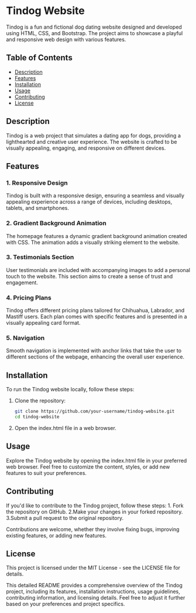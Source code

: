 # Tindog Website

Tindog is a fun and fictional dog dating website designed and developed using HTML, CSS, and Bootstrap. The project aims to showcase a playful and responsive web design with various features.

## Table of Contents

- [Description](#description)
- [Features](#features)
- [Installation](#installation)
- [Usage](#usage)
- [Contributing](#contributing)
- [License](#license)

## Description

Tindog is a web project that simulates a dating app for dogs, providing a lighthearted and creative user experience. The website is crafted to be visually appealing, engaging, and responsive on different devices.

## Features

### 1. Responsive Design

Tindog is built with a responsive design, ensuring a seamless and visually appealing experience across a range of devices, including desktops, tablets, and smartphones.

### 2. Gradient Background Animation

The homepage features a dynamic gradient background animation created with CSS. The animation adds a visually striking element to the website.

### 3. Testimonials Section

User testimonials are included with accompanying images to add a personal touch to the website. This section aims to create a sense of trust and engagement.

### 4. Pricing Plans

Tindog offers different pricing plans tailored for Chihuahua, Labrador, and Mastiff users. Each plan comes with specific features and is presented in a visually appealing card format.

### 5. Navigation

Smooth navigation is implemented with anchor links that take the user to different sections of the webpage, enhancing the overall user experience.

## Installation

To run the Tindog website locally, follow these steps:

1. Clone the repository:

   ```bash
   git clone https://github.com/your-username/tindog-website.git
   cd tindog-website

1. Open the index.html file in a web browser.

<h2>Usage</h2>
Explore the Tindog website by opening the index.html file in your preferred web browser. Feel free to customize the content, styles, or add new features to suit your preferences.
<br>
<h2>Contributing</h2>
If you'd like to contribute to the Tindog project, follow these steps:
1. Fork the repository on GitHub.
2.Make your changes in your forked repository.
3.Submit a pull request to the original repository.

Contributions are welcome, whether they involve fixing bugs, improving existing features, or adding new features.

<h2>License</h2>
This project is licensed under the MIT License - see the LICENSE file for details.


This detailed README provides a comprehensive overview of the Tindog project, including its features, installation instructions, usage guidelines, contributing information, and licensing details. Feel free to adjust it further based on your preferences and project specifics.
